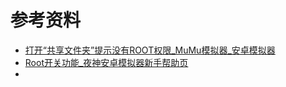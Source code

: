 # 参考资料

* [打开“共享文件夹”提示没有ROOT权限_MuMu模拟器_安卓模拟器](https://mumu.163.com/help/20210513/35047_947573.html)
* [Root开关功能_夜神安卓模拟器新手帮助页](https://www.yeshen.com/faqs/rJSc2SOJb)
* 
